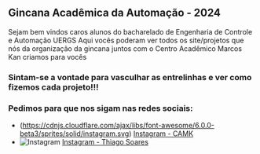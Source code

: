## Gincana Acadêmica da Automação - 2024
Sejam bem vindos caros alunos do bacharelado de Engenharia de Controle e Automação UERGS
Aqui vocês poderam ver todos os site/projetos que nós da organização da gincana juntos com o Centro Acadêmico Marcos Kan criamos para vocês

### Sintam-se a vontade para vasculhar as entrelinhas e ver como fizemos cada projeto!!!
### Pedimos para que nos sigam nas redes sociais:
-  (https://cdnjs.cloudflare.com/ajax/libs/font-awesome/6.0.0-beta3/sprites/solid/instagram.svg) [Instagram - CAMK](https://www.instagram.com/camkuergs/)
-  ![Instagram](https://raw.githubusercontent.com/rahuldkjain/github-profile-readme-generator/master/src/Images/Icons/Socials/Instagram.svg) [Instagram - Thiago Soares](https://www.instagram.com/https_s_silveira/)
